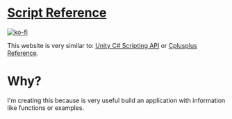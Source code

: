 # [Script Reference](https://gragerae.github.io/Script-Reference/)

[![ko-fi](https://www.ko-fi.com/img/githubbutton_sm.svg)](https://ko-fi.com/J3J417QAK)

This website is very similar to: [Unity C# Scripting API](https://docs.unity3d.com/ScriptReference/) or [Cplusplus Reference](http://www.cplusplus.com/reference/).

# Why?

I'm creating this because is very useful build an application with information like functions or examples.
